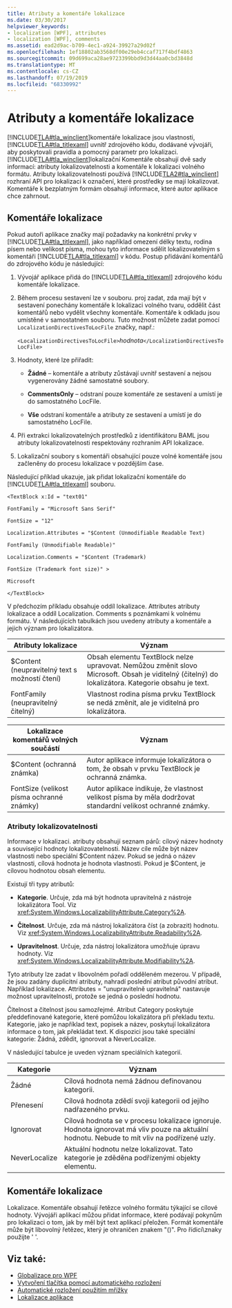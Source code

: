 ```yaml
---
title: Atributy a komentáře lokalizace
ms.date: 03/30/2017
helpviewer_keywords:
- localization [WPF], attributes
- localization [WPF], comments
ms.assetid: ead2d9ac-b709-4ec1-a924-39927a29d02f
ms.openlocfilehash: 1ef18802ab3568df00e29eb4ccaf717f4bdf4863
ms.sourcegitcommit: 09d699aca28ae9723399bbd9d3d44aa0cbd3848d
ms.translationtype: MT
ms.contentlocale: cs-CZ
ms.lasthandoff: 07/19/2019
ms.locfileid: "68330992"
---
```

# <a name="localization-attributes-and-comments"></a>Atributy a komentáře lokalizace
[!INCLUDE[TLA#tla_winclient](../../../../includes/tlasharptla-winclient-md.md)]komentáře lokalizace jsou vlastnosti, [!INCLUDE[TLA#tla_titlexaml](../../../../includes/tlasharptla-titlexaml-md.md)] uvnitř zdrojového kódu, dodávané vývojáři, aby poskytovali pravidla a pomocný parametr pro lokalizaci. [!INCLUDE[TLA#tla_winclient](../../../../includes/tlasharptla-winclient-md.md)]lokalizační Komentáře obsahují dvě sady informací: atributy lokalizovatelnosti a komentáře k lokalizaci volného formátu. Atributy lokalizovatelnosti používá [!INCLUDE[TLA2#tla_winclient](../../../../includes/tla2sharptla-winclient-md.md)] rozhraní API pro lokalizaci k označení, které prostředky se mají lokalizovat. Komentáře k bezplatným formám obsahují informace, které autor aplikace chce zahrnout.  

<a name="Localizer_Comments_"></a>   
## <a name="localization-comments"></a>Komentáře lokalizace  
 Pokud autoři aplikace značky mají požadavky na konkrétní prvky v [!INCLUDE[TLA#tla_titlexaml](../../../../includes/tlasharptla-titlexaml-md.md)], jako například omezení délky textu, rodina písem nebo velikost písma, mohou tyto informace sdělit lokalizovatelným s komentáři [!INCLUDE[TLA#tla_titlexaml](../../../../includes/tlasharptla-titlexaml-md.md)] v kódu. Postup přidávání komentářů do zdrojového kódu je následující:  
  
1. Vývojář aplikace přidá do [!INCLUDE[TLA#tla_titlexaml](../../../../includes/tlasharptla-titlexaml-md.md)] zdrojového kódu komentáře lokalizace.  
  
2. Během procesu sestavení lze v souboru. proj zadat, zda mají být v sestavení ponechány komentáře k lokalizaci volného tvaru, oddělit část komentářů nebo vydělit všechny komentáře. Komentáře k odkladu jsou umístěné v samostatném souboru. Tuto možnost můžete zadat pomocí `LocalizationDirectivesToLocFile` značky, např.:  
  
     `<LocalizationDirectivesToLocFile>`*hodnota*`</LocalizationDirectivesToLocFile>`  
  
3. Hodnoty, které lze přiřadit:  
  
    - **Žádné** – komentáře a atributy zůstávají uvnitř sestavení a nejsou vygenerovány žádné samostatné soubory.  
  
    - **CommentsOnly** – odstraní pouze komentáře ze sestavení a umístí je do samostatného LocFile.  
  
    - **Vše** odstraní komentáře a atributy ze sestavení a umístí je do samostatného LocFile.  
  
4. Při extrakci lokalizovatelných prostředků z identifikátoru BAML jsou atributy lokalizovatelnosti respektovány rozhraním API lokalizace.  
  
5. Lokalizační soubory s komentáři obsahující pouze volné komentáře jsou začleněny do procesu lokalizace v pozdějším čase.  
  
 Následující příklad ukazuje, jak přidat lokalizační komentáře do [!INCLUDE[TLA#tla_titlexaml](../../../../includes/tlasharptla-titlexaml-md.md)] souboru.  
  
 `<TextBlock x:Id = "text01"`  
  
 `FontFamily = "Microsoft Sans Serif"`  
  
 `FontSize = "12"`  
  
 `Localization.Attributes = "$Content (Unmodifiable Readable Text)`  
  
 `FontFamily (Unmodifiable Readable)"`  
  
 `Localization.Comments = "$Content (Trademark)`  
  
 `FontSize (Trademark font size)" >`  
  
 `Microsoft`  
  
 `</TextBlock>`  
  
 V předchozím příkladu obsahuje oddíl lokalizace. Attributes atributy lokalizace a oddíl Localization. Comments s poznámkami k volnému formátu. V následujících tabulkách jsou uvedeny atributy a komentáře a jejich význam pro lokalizátora.  
  
|Atributy lokalizace|Význam|  
|-----------------------------|-------------|  
|$Content (neupravitelný text s možností čtení)|Obsah elementu TextBlock nelze upravovat. Nemůžou změnit slovo Microsoft. Obsah je viditelný (čitelný) do lokalizátora. Kategorie obsahu je text.|  
|FontFamily (neupravitelný čitelný)|Vlastnost rodina písma prvku TextBlock se nedá změnit, ale je viditelná pro lokalizátora.|  
  
|Lokalizace komentářů volných součástí|Význam|  
|--------------------------------------|-------------|  
|$Content (ochranná známka)|Autor aplikace informuje lokalizátora o tom, že obsah v prvku TextBlock je ochranná známka.|  
|FontSize (velikost písma ochranné známky)|Autor aplikace indikuje, že vlastnost velikost písma by měla dodržovat standardní velikost ochranné známky.|  
  
### <a name="localizability-attributes"></a>Atributy lokalizovatelnosti  
 Informace v lokalizaci. atributy obsahují seznam párů: cílový název hodnoty a související hodnoty lokalizovatelnosti. Název cíle může být název vlastnosti nebo speciální $Content název. Pokud se jedná o název vlastnosti, cílová hodnota je hodnota vlastnosti. Pokud je $Content, je cílovou hodnotou obsah elementu.  
  
 Existují tři typy atributů:  
  
- **Kategorie**. Určuje, zda má být hodnota upravitelná z nástroje lokalizátora Tool. Viz <xref:System.Windows.LocalizabilityAttribute.Category%2A>.  
  
- **Čitelnost**. Určuje, zda má nástroj lokalizátora číst (a zobrazit) hodnotu. Viz <xref:System.Windows.LocalizabilityAttribute.Readability%2A>.  
  
- **Upravitelnost**. Určuje, zda nástroj lokalizátora umožňuje úpravu hodnoty. Viz <xref:System.Windows.LocalizabilityAttribute.Modifiability%2A>.  
  
 Tyto atributy lze zadat v libovolném pořadí odděleném mezerou. V případě, že jsou zadány duplicitní atributy, nahradí poslední atribut původní atribut. Například lokalizace. Attributes = "unupravitelně upravitelná" nastavuje možnost upravitelnosti, protože se jedná o poslední hodnotu.  
  
 Čitelnost a čitelnost jsou samozřejmé. Atribut Category poskytuje předdefinované kategorie, které pomůžou lokalizátora při překladu textu. Kategorie, jako je například text, popisek a název, poskytují lokalizátora informace o tom, jak překládat text. K dispozici jsou také speciální kategorie: Žádná, zdědit, ignorovat a NeverLocalize.  
  
 V následující tabulce je uveden význam speciálních kategorií.  
  
|Kategorie|Význam|  
|--------------|-------------|  
|Žádné|Cílová hodnota nemá žádnou definovanou kategorii.|  
|Přenesení|Cílová hodnota zdědí svoji kategorii od jejího nadřazeného prvku.|  
|Ignorovat|Cílová hodnota se v procesu lokalizace ignoruje. Hodnota ignorovat má vliv pouze na aktuální hodnotu. Nebude to mít vliv na podřízené uzly.|  
|NeverLocalize|Aktuální hodnotu nelze lokalizovat. Tato kategorie je zděděna podřízenými objekty elementu.|  
  
<a name="Localization_Comments"></a>   
## <a name="localization-comments"></a>Komentáře lokalizace  
 Lokalizace. Komentáře obsahují řetězce volného formátu týkající se cílové hodnoty. Vývojáři aplikací můžou přidat informace, které podávají pokynům pro lokalizaci o tom, jak by měl být text aplikací přeložen. Formát komentáře může být libovolný řetězec, který je ohraničen znakem "()". Pro řídicí\\znaky použijte ' '.  
  
## <a name="see-also"></a>Viz také:

- [Globalizace pro WPF](globalization-for-wpf.md)
- [Vytvoření tlačítka pomocí automatického rozložení](how-to-use-automatic-layout-to-create-a-button.md)
- [Automatické rozložení použitím mřížky](how-to-use-a-grid-for-automatic-layout.md)
- [Lokalizace aplikace](how-to-localize-an-application.md)
